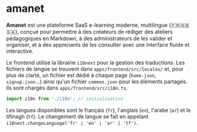 # amanet
**Amanet** est une plateforme SaaS e-learning moderne, multilingue (🇫🇷🇬🇧🇸🇦), conçue pour permettre à des créateurs de rédiger des ateliers pédagogiques en Markdown, à des administrateurs de les valider et organiser, et à des apprenants de les consulter avec une interface fluide et interactive.

Le frontend utilise la librairie `i18next` pour la gestion des traductions. Les fichiers de langue se trouvent dans `apps/frontend/src/locales/` et, pour plus de clarté, un fichier est dédié à chaque page (`home.json`, `signup.json`...) ainsi qu'un fichier `common.json` pour les éléments partagés. Ils sont chargés dans `apps/frontend/src/i18n.ts`.

```ts
import i18n from './i18n'; // initialisation
```

Les langues disponibles sont le français (`fr`), l'anglais (`en`), l'arabe (`ar`) et le tifinagh (`tf`).
Le changement de langue se fait en appelant `i18next.changeLanguage('fr' | 'en' | 'ar' | 'tf')`.

